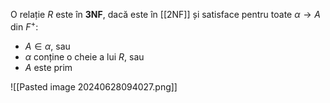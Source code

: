 O relație $R$ este în **3NF**, dacă este în [[2NF]] și satisface pentru toate $\alpha\rightarrow A$ din $F^+$:
- $A\in\alpha$, sau
- $\alpha$ conține o cheie a lui $R$, sau
- $A$ este prim

![[Pasted image 20240628094027.png]]